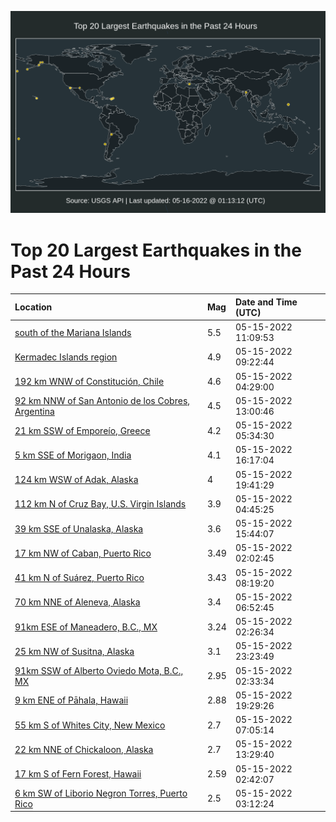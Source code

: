 ![Map](./map.png)

# Top 20 Largest Earthquakes in the Past 24 Hours

| Location | Mag | Date and Time (UTC) |
|:---|:---|:---|
| [south of the Mariana Islands](https://earthquake.usgs.gov/earthquakes/eventpage/us6000hlak) | 5.5 | 05-15-2022 11:09:53 |
| [Kermadec Islands region](https://earthquake.usgs.gov/earthquakes/eventpage/us6000hla3) | 4.9 | 05-15-2022 09:22:44 |
| [192 km WNW of Constitución, Chile](https://earthquake.usgs.gov/earthquakes/eventpage/us6000hl8x) | 4.6 | 05-15-2022 04:29:00 |
| [92 km NNW of San Antonio de los Cobres, Argentina](https://earthquake.usgs.gov/earthquakes/eventpage/us6000hlau) | 4.5 | 05-15-2022 13:00:46 |
| [21 km SSW of Emporeío, Greece](https://earthquake.usgs.gov/earthquakes/eventpage/us6000hl95) | 4.2 | 05-15-2022 05:34:30 |
| [5 km SSE of Morigaon, India](https://earthquake.usgs.gov/earthquakes/eventpage/us6000hld3) | 4.1 | 05-15-2022 16:17:04 |
| [124 km WSW of Adak, Alaska](https://earthquake.usgs.gov/earthquakes/eventpage/us6000hlce) | 4 | 05-15-2022 19:41:29 |
| [112 km N of Cruz Bay, U.S. Virgin Islands](https://earthquake.usgs.gov/earthquakes/eventpage/pr2022135001) | 3.9 | 05-15-2022 04:45:25 |
| [39 km SSE of Unalaska, Alaska](https://earthquake.usgs.gov/earthquakes/eventpage/us6000hlbf) | 3.6 | 05-15-2022 15:44:07 |
| [17 km NW of Caban, Puerto Rico](https://earthquake.usgs.gov/earthquakes/eventpage/pr2022135000) | 3.49 | 05-15-2022 02:02:45 |
| [41 km N of Suárez, Puerto Rico](https://earthquake.usgs.gov/earthquakes/eventpage/pr71348943) | 3.43 | 05-15-2022 08:19:20 |
| [70 km NNE of Aleneva, Alaska](https://earthquake.usgs.gov/earthquakes/eventpage/ak02267dfp1l) | 3.4 | 05-15-2022 06:52:45 |
| [91km ESE of Maneadero, B.C., MX](https://earthquake.usgs.gov/earthquakes/eventpage/ci40019119) | 3.24 | 05-15-2022 02:26:34 |
| [25 km NW of Susitna, Alaska](https://earthquake.usgs.gov/earthquakes/eventpage/ak02267nduv5) | 3.1 | 05-15-2022 23:23:49 |
| [91km SSW of Alberto Oviedo Mota, B.C., MX](https://earthquake.usgs.gov/earthquakes/eventpage/ci40019135) | 2.95 | 05-15-2022 02:33:34 |
| [9 km ENE of Pāhala, Hawaii](https://earthquake.usgs.gov/earthquakes/eventpage/hv73013327) | 2.88 | 05-15-2022 19:29:26 |
| [55 km S of Whites City, New Mexico](https://earthquake.usgs.gov/earthquakes/eventpage/tx2022jljm) | 2.7 | 05-15-2022 07:05:14 |
| [22 km NNE of Chickaloon, Alaska](https://earthquake.usgs.gov/earthquakes/eventpage/ak02267hgsdx) | 2.7 | 05-15-2022 13:29:40 |
| [17 km S of Fern Forest, Hawaii](https://earthquake.usgs.gov/earthquakes/eventpage/hv73012682) | 2.59 | 05-15-2022 02:42:07 |
| [6 km SW of Liborio Negron Torres, Puerto Rico](https://earthquake.usgs.gov/earthquakes/eventpage/pr71348908) | 2.5 | 05-15-2022 03:12:24 |
